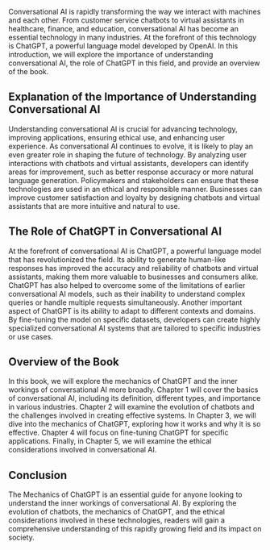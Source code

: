 

Conversational AI is rapidly transforming the way we interact with machines and each other. From customer service chatbots to virtual assistants in healthcare, finance, and education, conversational AI has become an essential technology in many industries. At the forefront of this technology is ChatGPT, a powerful language model developed by OpenAI. In this introduction, we will explore the importance of understanding conversational AI, the role of ChatGPT in this field, and provide an overview of the book.

Explanation of the Importance of Understanding Conversational AI
----------------------------------------------------------------

Understanding conversational AI is crucial for advancing technology, improving applications, ensuring ethical use, and enhancing user experience. As conversational AI continues to evolve, it is likely to play an even greater role in shaping the future of technology. By analyzing user interactions with chatbots and virtual assistants, developers can identify areas for improvement, such as better response accuracy or more natural language generation. Policymakers and stakeholders can ensure that these technologies are used in an ethical and responsible manner. Businesses can improve customer satisfaction and loyalty by designing chatbots and virtual assistants that are more intuitive and natural to use.

The Role of ChatGPT in Conversational AI
----------------------------------------

At the forefront of conversational AI is ChatGPT, a powerful language model that has revolutionized the field. Its ability to generate human-like responses has improved the accuracy and reliability of chatbots and virtual assistants, making them more valuable to businesses and consumers alike. ChatGPT has also helped to overcome some of the limitations of earlier conversational AI models, such as their inability to understand complex queries or handle multiple requests simultaneously. Another important aspect of ChatGPT is its ability to adapt to different contexts and domains. By fine-tuning the model on specific datasets, developers can create highly specialized conversational AI systems that are tailored to specific industries or use cases.

Overview of the Book
--------------------

In this book, we will explore the mechanics of ChatGPT and the inner workings of conversational AI more broadly. Chapter 1 will cover the basics of conversational AI, including its definition, different types, and importance in various industries. Chapter 2 will examine the evolution of chatbots and the challenges involved in creating effective systems. In Chapter 3, we will dive into the mechanics of ChatGPT, exploring how it works and why it is so effective. Chapter 4 will focus on fine-tuning ChatGPT for specific applications. Finally, in Chapter 5, we will examine the ethical considerations involved in conversational AI.

Conclusion
----------

The Mechanics of ChatGPT is an essential guide for anyone looking to understand the inner workings of conversational AI. By exploring the evolution of chatbots, the mechanics of ChatGPT, and the ethical considerations involved in these technologies, readers will gain a comprehensive understanding of this rapidly growing field and its impact on society.
